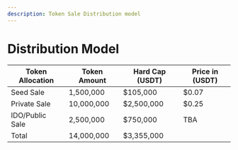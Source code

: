 ```yaml
---
description: Token Sale Distribution model
---
```


# Distribution Model

| Token Allocation | Token Amount | Hard Cap (USDT) | Price in (USDT) |
| ---------------- | ------------ | --------------- | --------------- |
| Seed Sale        | 1,500,000    | $105,000        | $0.07           |
| Private Sale     | 10,000,000   | $2,500,000      | $0.25           |
| IDO/Public Sale  | 2,500,000    | $750,000        | TBA             |
| Total            | 14,000,000   | $3,355,000      |                 |
